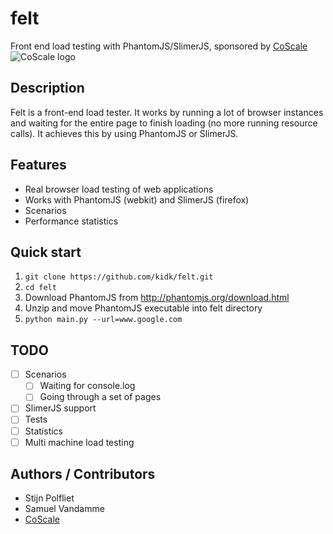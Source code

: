 # felt
Front end load testing with PhantomJS/SlimerJS, sponsored by [CoScale](http://www.coscale.com)
<img src="http://docs.coscale.com/gfx/logo.png" alt="CoScale logo" />

## Description
Felt is a front-end load tester. It works by running a lot of browser instances and waiting for the entire page to finish loading (no more running resource calls). It achieves this by using PhantomJS or SlimerJS. 

## Features

* Real browser load testing of web applications
* Works with PhantomJS (webkit) and SlimerJS (firefox)
* Scenarios
* Performance statistics

## Quick start

1. `git clone https://github.com/kidk/felt.git`
1. `cd felt`
1. Download PhantomJS from http://phantomjs.org/download.html
1. Unzip and move PhantomJS executable into felt directory
1. `python main.py --url=www.google.com`

## TODO

- [ ] Scenarios
  - [ ] Waiting for console.log
  - [ ] Going through a set of pages
- [ ] SlimerJS support
- [ ] Tests
- [ ] Statistics
- [ ] Multi machine load testing

## Authors / Contributors

* Stijn Polfliet
* Samuel Vandamme
* [CoScale](http://www.coscale.com)
